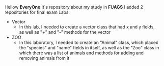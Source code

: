 Hellow **EveryOne**
It`s repository about my study in **FUAGS**
I added 2 repositories for final exam 
Labs:
- Vector
    - In this lab, I needed to create a vector class that had x and y fields, as well as "+" and "-" methods for the vector
- ZOO
    - In this laboratory, I needed to create an "Animal" class, which placed the "species" and "name" fields in itself, as well as the "Zoo" class in which there was a list of animals and methods for adding and removing animals from it
